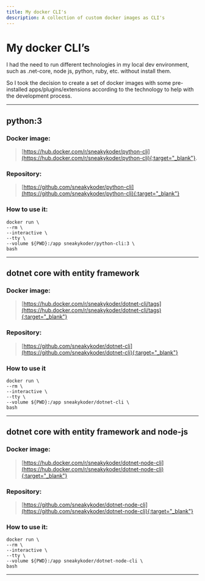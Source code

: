 ```yaml
---
title: My docker CLI's
description: A collection of custom docker images as CLI's
---
```

# My docker CLI’s

I had the need to run different technologies in my local dev environment, such as .net-core, node js, python, ruby, etc. without install them.

So I took the decision to create a set of docker images with some pre-installed apps/plugins/extensions according to the technology to help with the development process.

---
## python:3
### Docker image:
> [https://hub.docker.com/r/sneakykoder/python-cli](https://hub.docker.com/r/sneakykoder/python-cli){:target="_blank"}.
### Repository: 
> [https://github.com/sneakykoder/python-cli](https://github.com/sneakykoder/python-cli){:target="_blank"}
### How to use it:
```
docker run \
--rm \
--interactive \
--tty \
--volume ${PWD}:/app sneakykoder/python-cli:3 \
bash
```
---
## dotnet core with entity framework
### Docker image:
> [https://hub.docker.com/r/sneakykoder/dotnet-cli/tags](https://hub.docker.com/r/sneakykoder/dotnet-cli/tags){:target="_blank"}
### Repository:
> [https://github.com/sneakykoder/dotnet-cli](https://github.com/sneakykoder/dotnet-cli){:target="_blank"} 
### How to use it
```
docker run \
--rm \
--interactive \
--tty \
--volume ${PWD}:/app sneakykoder/dotnet-cli \
bash
```
---
## dotnet core with entity framework and node-js
### Docker image:
> [https://hub.docker.com/r/sneakykoder/dotnet-node-cli](https://hub.docker.com/r/sneakykoder/dotnet-node-cli){:target="_blank"}
### Repository:
> [https://github.com/sneakykoder/dotnet-node-cli](https://github.com/sneakykoder/dotnet-node-cli){:target="_blank"}
### How to use it:
```
docker run \
--rm \
--interactive \
--tty \
--volume ${PWD}:/app sneakykoder/dotnet-node-cli \
bash
```
---